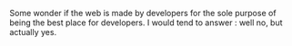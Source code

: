 
Some wonder if the web is made by developers for the sole purpose of being the best place for developers. I would tend to answer : well no, but actually yes.
